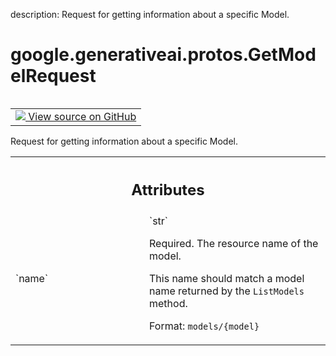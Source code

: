 description: Request for getting information about a specific Model.

<div itemscope itemtype="http://developers.google.com/ReferenceObject">
<meta itemprop="name" content="google.generativeai.protos.GetModelRequest" />
<meta itemprop="path" content="Stable" />
</div>

# google.generativeai.protos.GetModelRequest

<!-- Insert buttons and diff -->

<table class="tfo-notebook-buttons tfo-api nocontent" align="left">
<td>
  <a target="_blank" href="https://github.com/googleapis/google-cloud-python/tree/main/packages/google-ai-generativelanguage/google/ai/generativelanguage_v1beta/types/model_service.py#L43-L59">
    <img src="https://www.tensorflow.org/images/GitHub-Mark-32px.png" />
    View source on GitHub
  </a>
</td>
</table>



Request for getting information about a specific Model.

<!-- Placeholder for "Used in" -->




<!-- Tabular view -->
 <table class="responsive fixed orange">
<colgroup><col width="214px"><col></colgroup>
<tr><th colspan="2"><h2 class="add-link">Attributes</h2></th></tr>

<tr>
<td>
`name`<a id="name"></a>
</td>
<td>
`str`

Required. The resource name of the model.

This name should match a model name returned by the
``ListModels`` method.

Format: ``models/{model}``
</td>
</tr>
</table>



